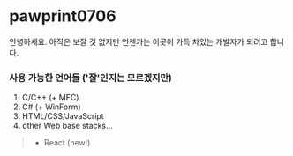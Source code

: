 # pawprint0706

안녕하세요. 아직은 보잘 것 없지만 언젠가는 이곳이 가득 차있는 개발자가 되려고 합니다.

### 사용 가능한 언어들 ('잘'인지는 모르겠지만)
1. C/C++ (+ MFC)
2. C# (+ WinForm)
3. HTML/CSS/JavaScript
4. other Web base stacks...
> - React (new!)
